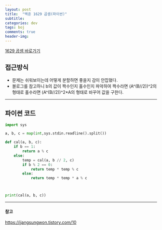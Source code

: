 ```yaml
---
layout: post
title:  "백준 1629 곱셈(파이썬)"
subtitle:   
categories: dev
tags: boj
comments: true
header-img: 
---
```


[1629 곱셈 바로가기](https://www.acmicpc.net/problem/1629)   
    

## 접근방식
- 문제는 쉬워보이는데 어떻게 분할하면 좋을지 감이 안잡혔다.  
- 블로그를 참고하니 b의 값이 짝수인지 홀수인지 파악하여 짝수라면 (A^(B//2))^2의 형태로 홀수라면 (A^(B//2))^2*A의 형태로 바꾸어 값을 구한다.

---

## 파이썬 코드
```python
import sys

a, b, c = map(int,sys.stdin.readline().split())

def cal(a, b, c):
    if b == 1:
        return a % c
    else:
        temp = cal(a, b // 2, c)
        if b % 2 == 0:
            return temp * temp % c
        else:
            return temp * temp * a % c



print(cal(a, b, c))

```

---
#### 참고
<https://jjangsungwon.tistory.com/10>